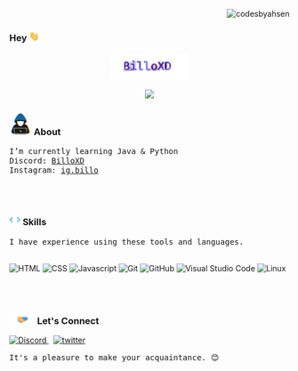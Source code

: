 <p align="right">
<img src="https://komarev.com/ghpvc/?username=BotsAbuJaan&color=blueviolet&style=plastic" alt="codesbyahsen" />
</p>

### **Hey** <img src="./assets/gifs/handwave.gif" width="19" />

<p align="center">
  <a href="https://github.com/AbuJaan">
    <img src="./assets/gifs/BillooXD.png" width="140" alt="BilloXD" />
  </a>
</p>

<p align="center">
  <img src="https://readme-typing-svg.demolab.com?font=Fira+Code&pause=1000&color=7205C8&center=true&random=true&width=435&lines=Video+Editor;Graphic+Designer;Discord+Manager;Discord+Bot+Coder"/>
</p>


### <img src="./assets/gifs/hacker.gif" width="40" alt="About" /> **About**

<samp>
I’m currently learning Java & Python <br>
Discord: <a href="https://discordapp.com/users/725620582942507065" target="_blank">BilloXD</a> <br>
Instagram: <a href="https://instagram.com/ig.billo" target="_blank">ig.billo</a> <br>
</samp>

<br><br>

### <img src="./assets/gifs/code-element.gif" width="20" alt="Skills" /> **Skills**

<samp>
I have experience using these tools and languages. <br> <br>
</samp>

![HTML](https://img.shields.io/badge/-HTML-05122A?style=flat&logo=HTML5)
![CSS](https://img.shields.io/badge/-CSS-05122A?style=flat&logo=CSS3)
![Javascript](https://img.shields.io/badge/-Javascript-05122A?style=flat&logo=javascript)
![Git](https://img.shields.io/badge/-Git-05122A?style=flat&logo=git)
![GitHub](https://img.shields.io/badge/-GitHub-05122A?style=flat&logo=github)
![Visual Studio Code](https://img.shields.io/badge/-Visual%20Studio%20Code-05122A?style=flat&logo=visual-studio-code&logoColor=007ACC)
![Linux](https://img.shields.io/badge/-Linux-05122A?style=flat&logo=linux)

<br><br>

### <img src="./assets/gifs/handshake.gif" width="46" alt="Contact" /> **Let's Connect**

<p align="left">
<!-- Discord -->
<a href="https://discordapp.com/users/725620582942507065" target="_blank">
  <img src="https://img.shields.io/badge/Discord-7289DA?style=for-the-badge&logo=discord&logoColor=white" alt="Discord"/>
</a>
&nbsp;
<!-- Twitter -->
<a href="https://twitter.com/BilloXD" target="_blank">
  <img src="https://img.shields.io/badge/twitter:  BilloXD-%2300acee.svg?color=1DA1F2&style=for-the-badge&logo=twitter&logoColor=white" alt="twitter"/>
</a>
</p>

<samp>It's a pleasure to make your acquaintance. 😊</samp>

<!--
**BilloXD** is a ✨ _special_ ✨ repository because its `README.md` (this file) appears on your GitHub profile.

Here are some ideas to get you started:

- 🔭 I’m currently working on ...
- 🌱 I’m currently learning ...
- 👯 I’m looking to collaborate on ...
- 🤔 I’m looking for help with ...
- 💬 Ask me about ...
- 📫 How to reach me: ...
- 😄 Pronouns: ...
- ⚡ Fun fact: ...
-->
